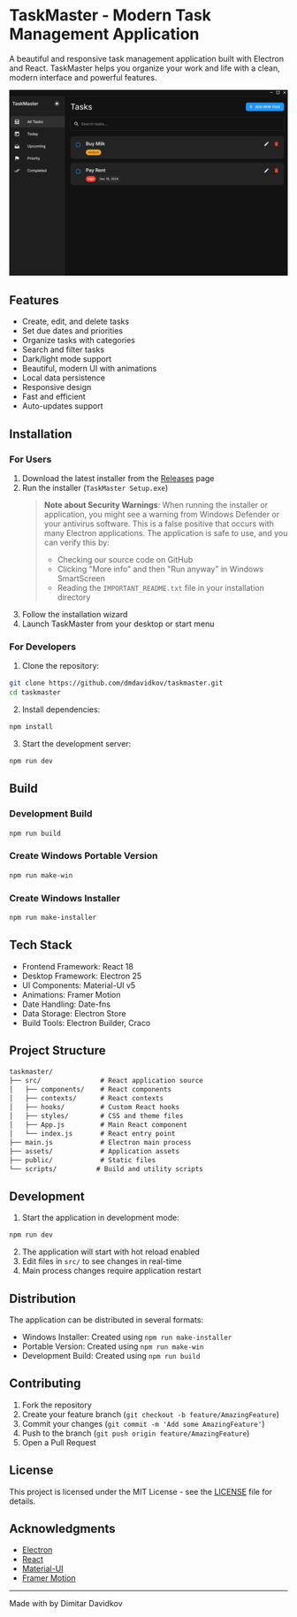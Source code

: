 # TaskMaster - Modern Task Management Application

A beautiful and responsive task management application built with Electron and React. TaskMaster helps you organize your work and life with a clean, modern interface and powerful features.

![TaskMaster Screenshot](assets/screenshot.png)

## Features

- Create, edit, and delete tasks
- Set due dates and priorities
- Organize tasks with categories
- Search and filter tasks
- Dark/light mode support
- Beautiful, modern UI with animations
- Local data persistence
- Responsive design
- Fast and efficient
- Auto-updates support

## Installation

### For Users

1. Download the latest installer from the [Releases](../../releases) page
2. Run the installer (`TaskMaster Setup.exe`)
   > **Note about Security Warnings**: When running the installer or application, you might see a warning from Windows Defender or your antivirus software. This is a false positive that occurs with many Electron applications. The application is safe to use, and you can verify this by:
   > - Checking our source code on GitHub
   > - Clicking "More info" and then "Run anyway" in Windows SmartScreen
   > - Reading the `IMPORTANT_README.txt` file in your installation directory
3. Follow the installation wizard
4. Launch TaskMaster from your desktop or start menu

### For Developers

1. Clone the repository:
```bash
git clone https://github.com/dmdavidkov/taskmaster.git
cd taskmaster
```

2. Install dependencies:
```bash
npm install
```

3. Start the development server:
```bash
npm run dev
```

## Build

### Development Build
```bash
npm run build
```

### Create Windows Portable Version
```bash
npm run make-win
```

### Create Windows Installer
```bash
npm run make-installer
```

## Tech Stack

- Frontend Framework: React 18
- Desktop Framework: Electron 25
- UI Components: Material-UI v5
- Animations: Framer Motion
- Date Handling: Date-fns
- Data Storage: Electron Store
- Build Tools: Electron Builder, Craco

## Project Structure

```
taskmaster/
├── src/               # React application source
│   ├── components/    # React components
│   ├── contexts/      # React contexts
│   ├── hooks/         # Custom React hooks
│   ├── styles/        # CSS and theme files
│   ├── App.js         # Main React component
│   └── index.js       # React entry point
├── main.js            # Electron main process
├── assets/            # Application assets
├── public/            # Static files
└── scripts/          # Build and utility scripts
```

## Development

1. Start the application in development mode:
```bash
npm run dev
```

2. The application will start with hot reload enabled
3. Edit files in `src/` to see changes in real-time
4. Main process changes require application restart

## Distribution

The application can be distributed in several formats:

- Windows Installer: Created using `npm run make-installer`
- Portable Version: Created using `npm run make-win`
- Development Build: Created using `npm run build`

## Contributing

1. Fork the repository
2. Create your feature branch (`git checkout -b feature/AmazingFeature`)
3. Commit your changes (`git commit -m 'Add some AmazingFeature'`)
4. Push to the branch (`git push origin feature/AmazingFeature`)
5. Open a Pull Request

## License

This project is licensed under the MIT License - see the [LICENSE](LICENSE) file for details.

## Acknowledgments

- [Electron](https://www.electronjs.org/)
- [React](https://reactjs.org/)
- [Material-UI](https://mui.com/)
- [Framer Motion](https://www.framer.com/motion/)

---

Made with by Dimitar Davidkov
